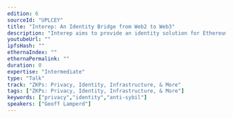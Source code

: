 ```yaml
---
edition: 6
sourceId: "UPLCEY"
title: "Interep: An Identity Bridge from Web2 to Web3"
description: "Interep aims to provide an identity solution for Ethereum users by bridging from an established digital identity source, typically a web2 platform. The product provides an identity layer in an application stack, and integrates with a privacy-focussed layer using the Semaphore framework. Interep can be used to to qualify users, or as an anti-sybil service."
youtubeUrl: ""
ipfsHash: ""
ethernaIndex: ""
ethernaPermalink: ""
duration: 0
expertise: "Intermediate"
type: "Talk"
track: "ZKPs: Privacy, Identity, Infrastructure, & More"
tags: ["ZKPs: Privacy, Identity, Infrastructure, & More"]
keywords: ["privacy","identity","anti-sybil"]
speakers: ["Geoff Lamperd"]
---
```

